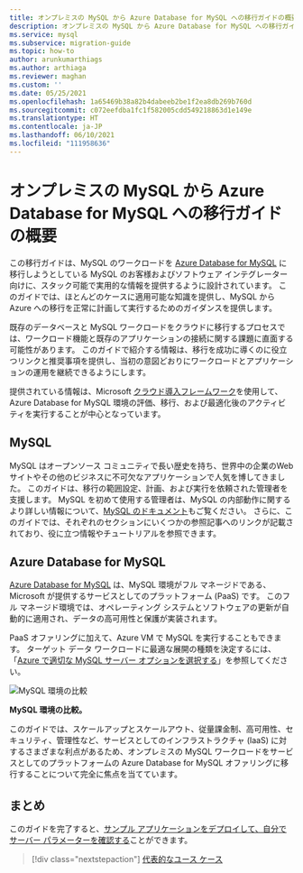 ```yaml
---
title: オンプレミスの MySQL から Azure Database for MySQL への移行ガイドの概要
description: オンプレミスの MySQL から Azure Database for MySQL への移行ガイド
ms.service: mysql
ms.subservice: migration-guide
ms.topic: how-to
author: arunkumarthiags
ms.author: arthiaga
ms.reviewer: maghan
ms.custom: ''
ms.date: 05/25/2021
ms.openlocfilehash: 1a65469b38a82b4dabeeb2be1f2ea8db269b760d
ms.sourcegitcommit: c072eefdba1fc1f582005cdd549218863d1e149e
ms.translationtype: HT
ms.contentlocale: ja-JP
ms.lasthandoff: 06/10/2021
ms.locfileid: "111958636"
---
```

# <a name="mysql-on-premises-to-azure-database-for-mysql-migration-guide-introduction"></a>オンプレミスの MySQL から Azure Database for MySQL への移行ガイドの概要

この移行ガイドは、MySQL のワークロードを [Azure Database for MySQL](../overview.md) に移行しようとしている MySQL のお客様およびソフトウェア インテグレーター向けに、スタック可能で実用的な情報を提供するように設計されています。 このガイドでは、ほとんどのケースに適用可能な知識を提供し、MySQL から Azure への移行を正常に計画して実行するためのガイダンスを提供します。

既存のデータベースと MySQL ワークロードをクラウドに移行するプロセスでは、ワークロード機能と既存のアプリケーションの接続に関する課題に直面する可能性があります。 このガイドで紹介する情報は、移行を成功に導くのに役立つリンクと推奨事項を提供し、当初の意図どおりにワークロードとアプリケーションの運用を継続できるようにします。

提供されている情報は、Microsoft [クラウド導入フレームワーク](/azure/cloud-adoption-framework/get-started/)を使用して、Azure Database for MySQL 環境の評価、移行、および最適化後のアクティビティを実行することが中心となっています。

## <a name="mysql"></a>MySQL

MySQL はオープンソース コミュニティで長い歴史を持ち、世界中の企業のWeb サイトやその他のビジネスに不可欠なアプリケーションで人気を博してきました。 このガイドは、移行の範囲設定、計画、および実行を依頼された管理者を支援します。 MySQL を初めて使用する管理者は、MySQL の内部動作に関するより詳しい情報について、[MySQL のドキュメント](https://dev.mysql.com/doc/)もご覧ください。 さらに、このガイドでは、それぞれのセクションにいくつかの参照記事へのリンクが記載されており、役に立つ情報やチュートリアルを参照できます。

## <a name="azure-database-for-mysql"></a>Azure Database for MySQL

[Azure Database for MySQL](../overview.md) は、MySQL 環境がフル マネージドである、Microsoft が提供するサービスとしてのプラットフォーム (PaaS) です。 このフル マネージド環境では、オペレーティング システムとソフトウェアの更新が自動的に適用され、データの高可用性と保護が実装されます。

PaaS オファリングに加えて、Azure VM で MySQL を実行することもできます。 ターゲット データ ワークロードに最適な展開の種類を決定するには、「[Azure で適切な MySQL サーバー オプションを選択する](../select-right-deployment-type.md)」を参照してください。

![MySQL 環境の比較](./media/image3.jpg)

**MySQL 環境の比較。**

このガイドでは、スケールアップとスケールアウト、従量課金制、高可用性、セキュリティ、管理性など、サービスとしてのインフラストラクチャ (IaaS) に対するさまざまな利点があるため、オンプレミスの MySQL ワークロードをサービスとしてのプラットフォームの Azure Database for MySQL オファリングに移行することについて完全に焦点を当てています。  

## <a name="summary"></a>まとめ

このガイドを完了すると、[サンプル アプリケーションをデプロイして、自分でサーバー パラメーターを確認する](summary.md#next-steps)ことができます。

> [!div class="nextstepaction"]
> [代表的なユース ケース](./representative-use-case.md)